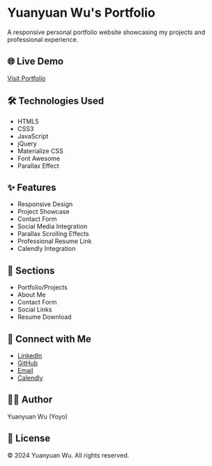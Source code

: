 # Yuanyuan Wu's Portfolio

A responsive personal portfolio website showcasing my projects and professional experience.

## 🌐 Live Demo
[Visit Portfolio](https://yuanyuan-wu1.github.io)

## 🛠️ Technologies Used
- HTML5
- CSS3
- JavaScript
- jQuery
- Materialize CSS
- Font Awesome
- Parallax Effect

## ✨ Features
- Responsive Design
- Project Showcase
- Contact Form
- Social Media Integration
- Parallax Scrolling Effects
- Professional Resume Link
- Calendly Integration

## 📱 Sections
- Portfolio/Projects
- About Me
- Contact Form
- Social Links
- Resume Download

## 🔗 Connect with Me
- [LinkedIn](https://www.linkedin.com/in/yuanyuan-yoyo-wu/)
- [GitHub](https://github.com/Yuanyuan-Wu1)
- [Email](mailto:yuanyuanwu2022@gmail.com)
- [Calendly](https://calendly.com/yuanyuanwu2022)

## 👩‍💻 Author
Yuanyuan Wu (Yoyo)

## 📄 License
© 2024 Yuanyuan Wu. All rights reserved.

